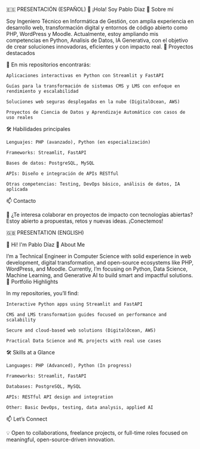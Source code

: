 🇪🇸 PRESENTACIÓN (ESPAÑOL) 
👋 ¡Hola! Soy Pablo Díaz
🚀 Sobre mí

Soy Ingeniero Técnico en Informática de Gestión, con amplia experiencia en desarrollo web, transformación digital y entornos de código abierto como PHP, WordPress y Moodle.
Actualmente, estoy ampliando mis competencias en Python, Analisis de Datos, IA Generativa, con el objetivo de crear soluciones innovadoras, eficientes y con impacto real.
🎯 Proyectos destacados

📌 En mis repositorios encontrarás:

    Aplicaciones interactivas en Python con Streamlit y FastAPI

    Guías para la transformación de sistemas CMS y LMS con enfoque en rendimiento y escalabilidad

    Soluciones web seguras desplegadas en la nube (DigitalOcean, AWS)

    Proyectos de Ciencia de Datos y Aprendizaje Automático con casos de uso reales

🛠 Habilidades principales

    Lenguajes: PHP (avanzado), Python (en especialización)

    Frameworks: Streamlit, FastAPI

    Bases de datos: PostgreSQL, MySQL

    APIs: Diseño e integración de APIs RESTful

    Otras competencias: Testing, DevOps básico, análisis de datos, IA aplicada

📫 Contacto

💬 ¿Te interesa colaborar en proyectos de impacto con tecnologías abiertas?
Estoy abierto a propuestas, retos y nuevas ideas. ¡Conectemos!





🇬🇧 PRESENTATION (ENGLISH)



👋 Hi! I'm Pablo Díaz
🚀 About Me

I’m a Technical Engineer in Computer Science with solid experience in web development, digital transformation, and open-source ecosystems like PHP, WordPress, and Moodle.
Currently, I’m focusing on Python, Data Science, Machine Learning, and Generative AI to build smart and impactful solutions.
🎯 Portfolio Highlights

In my repositories, you’ll find:

    Interactive Python apps using Streamlit and FastAPI

    CMS and LMS transformation guides focused on performance and scalability

    Secure and cloud-based web solutions (DigitalOcean, AWS)

    Practical Data Science and ML projects with real use cases

🛠 Skills at a Glance

    Languages: PHP (Advanced), Python (In progress)

    Frameworks: Streamlit, FastAPI

    Databases: PostgreSQL, MySQL

    APIs: RESTful API design and integration

    Other: Basic DevOps, testing, data analysis, applied AI

📫 Let’s Connect

💡 Open to collaborations, freelance projects, or full-time roles focused on meaningful, open-source-driven innovation.
